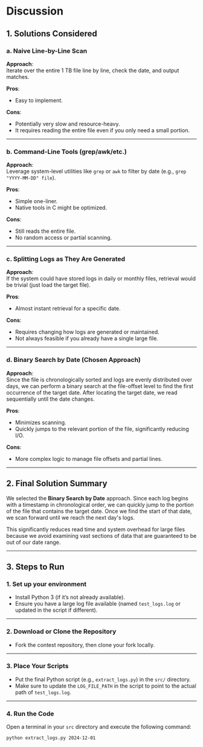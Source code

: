 # Discussion

## 1. Solutions Considered

### a. Naive Line-by-Line Scan

**Approach**:  
Iterate over the entire 1 TB file line by line, check the date, and output matches.

**Pros**:
- Easy to implement.

**Cons**:
- Potentially very slow and resource-heavy.
- It requires reading the entire file even if you only need a small portion.

---

### b. Command-Line Tools (grep/awk/etc.)

**Approach**:  
Leverage system-level utilities like `grep` or `awk` to filter by date (e.g., `grep "YYYY-MM-DD" file`).

**Pros**:
- Simple one-liner.
- Native tools in C might be optimized.

**Cons**:
- Still reads the entire file.
- No random access or partial scanning.

---

### c. Splitting Logs as They Are Generated

**Approach**:  
If the system could have stored logs in daily or monthly files, retrieval would be trivial (just load the target file).

**Pros**:
- Almost instant retrieval for a specific date.

**Cons**:
- Requires changing how logs are generated or maintained.
- Not always feasible if you already have a single large file.

---

### d. Binary Search by Date (Chosen Approach)

**Approach**:  
Since the file is chronologically sorted and logs are evenly distributed over days, we can perform a binary search at the file-offset level to find the first occurrence of the target date. After locating the target date, we read sequentially until the date changes.

**Pros**:
- Minimizes scanning.
- Quickly jumps to the relevant portion of the file, significantly reducing I/O.

**Cons**:
- More complex logic to manage file offsets and partial lines.

---

## 2. Final Solution Summary

We selected the **Binary Search by Date** approach. Since each log begins with a timestamp in chronological order, we can quickly jump to the portion of the file that contains the target date. Once we find the start of that date, we scan forward until we reach the next day's logs.

This significantly reduces read time and system overhead for large files because we avoid examining vast sections of data that are guaranteed to be out of our date range.

---

## 3. Steps to Run

### 1. Set up your environment

- Install Python 3 (if it’s not already available).
- Ensure you have a large log file available (named `test_logs.log` or updated in the script if different).

---

### 2. Download or Clone the Repository

- Fork the contest repository, then clone your fork locally.

---

### 3. Place Your Scripts

- Put the final Python script (e.g., `extract_logs.py`) in the `src/` directory.
- Make sure to update the `LOG_FILE_PATH` in the script to point to the actual path of `test_logs.log`.

---

### 4. Run the Code

Open a terminal in your `src` directory and execute the following command:

```bash
python extract_logs.py 2024-12-01
